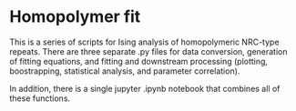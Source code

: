 # Homopolymer fit

This is a series of scripts for Ising analysis of homopolymeric NRC-type repeats.  There are three separate .py files
for data conversion, generation of fitting equations, and fitting and downstream processing (plotting, boostrapping,
statistical analysis, and parameter correlation).

In addition, there is a single jupyter .ipynb notebook that combines all of these functions.  